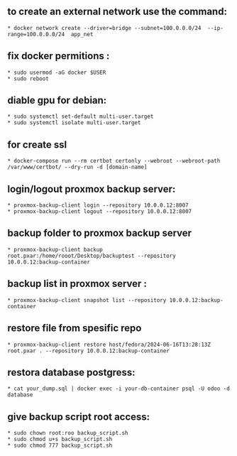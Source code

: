 ## to create an external network use the command:
    * docker network create --driver=bridge --subnet=100.0.0.0/24  --ip-range=100.0.0.0/24  app_net
## fix docker permitions :
    * sudo usermod -aG docker $USER
    * sudo reboot
## diable gpu for debian:
    * sudo systemctl set-default multi-user.target
    * sudo systemctl isolate multi-user.target
## for create ssl
    * docker-compose run --rm certbot certonly --webroot --webroot-path /var/www/certbot/ --dry-run -d [domain-name]
## login/logout proxmox backup server:
    * proxmox-backup-client login --repository 10.0.0.12:8007
    * proxmox-backup-client logout --repository 10.0.0.12:8007
## backup folder to proxmox backup server
    * proxmox-backup-client backup root.pxar:/home/rooot/Desktop/backuptest --repository 10.0.0.12:backup-container
## backup list in proxmox server :
    * proxmox-backup-client snapshot list --repository 10.0.0.12:backup-container
## restore file from spesific repo
    * proxmox-backup-client restore host/fedora/2024-06-16T13:28:13Z root.pxar . --repository 10.0.0.12:backup-container
## restora database postgress:
    * cat your_dump.sql | docker exec -i your-db-container psql -U odoo -d database
## give backup script root access:
    * sudo chown root:roo backup_script.sh
    * sudo chmod u+s backup_script.sh
    * sudo chmod 777 backup_script.sh

